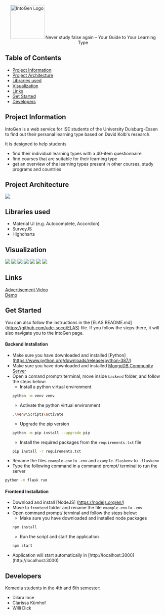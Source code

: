 <p align="center">
<img height="110px" src="components/Assets/image1.png" alt="IntoGen Logo">
Never study false again – Your Guide to Your Learning Type
</p>

## Table of Contents

* [Project Information](#project-information)
* [Project Architecture](#project-architecture)
* [Libraries used](#libraries-used)
* [Visualization](#visualization)
* [Links](#links)
* [Get Started](#get-started)
* [Developers](#developers)

## Project Information

IntoGen is a web service for ISE students of the University Duisburg-Essen to find out their personal learning type based on David Kolb's research.

It is designed to help students
- find their individual learning types with a 40-item questionnaire
- find courses that are suitable for their learning type
- get an overview of the learning types present in other courses, study programs and countries


## Project Architecture
<img src="components/Assets/architecture.png">

## Libraries used
- Material UI (e.g. Autocomplete, Accordion)
- SurveyJS
- Highcharts

## Visualization
<img src="components/Assets/screenshot.png">
<img src="components/Assets/screenshot1.png">
<img src="components/Assets/screenshot2.png">
<img src="components/Assets/screenshot3.png">
<img src="components/Assets/screenshot4.png">
<img src="components/Assets/screenshot5.png">
<img src="components/Assets/screenshot6.png">

## Links
<a href="">Advertisement Video</a></br>
<a href="">Demo</a>

## Get Started

You can also follow the instructions in the [ELAS README.md] (https://github.com/ude-soco/ELAS) file. If you follow the steps there, it will also navigate you to the IntoGen page. 

#### Backend Installation
- Make sure you have downloaded and installed [Python] (https://www.python.org/downloads/release/python-387/)
- Make sure you have downloaded and installed [MongoDB Community Server](https://www.mongodb.com/try/download/community)
- Open a comand prompt/ terminal, move inside `backend` folder, and follow the steps below:
    - Install a python virtual environment
    ```sh
    python -m venv venv
    ``` 
    - Activate the python virtual environment
    ```sh
    .\venv\Scripts\activate
    ``` 
    - Upgrade the pip version
    ```sh
    python -m pip install --upgrade pip
    ```
    - Install the required packages from the `requirements.txt` file 
    ```sh
    pip install -r requirements.txt 
    ```
- Rename the files `example.env` to `.env` and `example.flaskenv` to `.flaskenv` 
- Type the following command in a command prompt/ terminal to run the server
```sh
python -m flask run
```

#### Frontend Installation
- Download and install [NodeJS] (https://nodejs.org/en/)
- Move to `frontend` folder and rename the file `example.env` to `.env` 
- Open command prompt/ terminal and follow the steps below:
    - Make sure you have downloaded and installed node packages
    ```sh
    npm install
    ``` 
    - Run the script and start the application
    ```sh
    npm start
    ``` 
- Application will start automatically in [http://localhost:3000] (http://localhost:3000)

## Developers
Komedia students in the 4th and 6th semester: </br>
- Dilara Ince </br>
- Clarissa Kümhof </br>
- Willi Dick